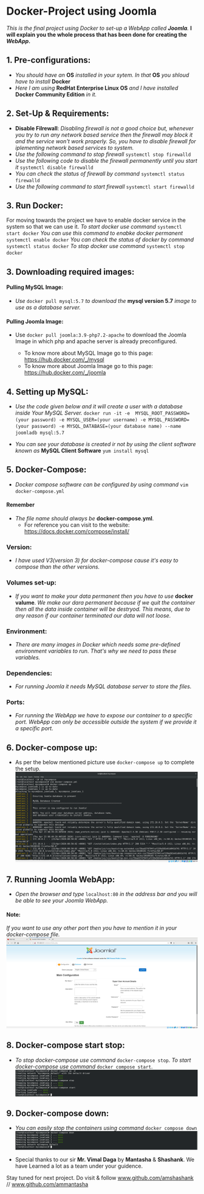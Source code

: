 # Docker-Project using Joomla
*This is the final project using Docker to set-up a WebApp called **Joomla**.*
**I will explain you the whole process that has been done for creating the *WebApp*.**

## 1. Pre-configurations:
* *You should have an* **OS** *installed in your sytem. In that* **OS** *you shloud have to install* **Docker** 
* *Here I am using* **RedHat Enterprise Linux OS** *and I have installed* **Docker Community Edition** *in it.*

## 2. Set-Up & Requirements:
* **Disable Filrewall**: *Disabling firewall is not a good choice but, whenever you try to run any network based service then the firewall may block it and the service won't work properly. So, you have to disable firewall for iplementing network based services to system.*
* *Use the following command to stop firewall*
  `systemctl stop firewalld`
* *Use the following code to disable the firewall permanently until you start it*
  `systemctl disable firewalld`
* *You can check the status of firewall by command*
  `systemctl status firewalld`
* *Use the following command to start firewall*
  `systemctl start firewalld`
## 3. Run Docker: 
For moving towards the project we have to enable docker service in the system so that we can use it.
  *To start docker use command*
   `systemctl start docker`
  *You can use this command to enabke docker permanent*
   `systemctl enable docker`
  *You can check the status of docker by command*
    `systemctl status docker`
  *To stop docker use command*
    `systemctl stop docker`
## 3. Downloading required images:
#### Pulling MySQL Image:
  * *Use* `docker pull mysql:5.7` *to download the* **mysql version 5.7** *image to use as a database server.*
 
#### Pulling Joomla Image:
  * Use `docker pull joomla:3.9-php7.2-apache` to download the Joomla Image in which php and apache server is already preconfigured.
  
     * To know more about MySQL Image go to this page: https://hub.docker.com/_/mysql
      * To know more about Joomla Image go to this page: https://hub.docker.com/_/joomla
      
## 4. Setting up MySQL:
* *Use the code given below and it will create a user with a database inside Your MySQL Server.*
  `docker run -it -e  MYSQL_ROOT_PASSWORD=(your password) -e MYSQL_USER=(your username) -e MYSQL_PASSWORD=(your password) -e MYSQL_DATABASE=(your database name) --name joomladb mysql:5.7` 

* *You can see your database is created ir not by using the client software known as* **MySQL Client Software**
  `yum install mysql`

## 5. Docker-Compose:
* *Docker compose software can be configured by using command*
  `vim docker-compose.yml`
#### Remember 
* *The file name should always be* **docker-compose.yml**.
  *  For reference you can visit to the website: https://docs.docker.com/compose/install/
### Version:
   * *I have used V3(version 3) for docker-compose cause it's easy to compose than the other versions.*
### Volumes set-up:
   * *If you want to make your data permanent then you have to use* **docker valume**. *We make our dara permanent because if we quit the container then all the data inside container will be destryod. This means, due to any reason if our container terminated our data will not loose.*
### Environment:
   * *There are many images in Docker which needs some pre-defined environment variables to run. That's why we need to pass these variables.*
### Dependencies:
  * *For running Joomla it needs MySQL database server to store the files.*
### Ports:
  * *For running the WebApp we have to expose our container to a specific port. WebApp can only be accessible outside the system if we provide it a specific port.*
   
## 6. Docker-compose up:
  * As per the below mentioned picture use `docker-compose up` to complete the setup.
![Docker Compose Up](Process%20Screenshots/Docker-compose-up.png)
## 7. Running Joomla WebApp:
  * *Open the browser and type* `localhost:80` *in the address bar and you will be able to see your Joomla WebApp.*
  #### Note: 
  *If you want to use any other port then you have to mention it in your docker-compose file.*
![Joomla Web Page](Process%20Screenshots/joomla-webpage.png)
## 8. Docker-compose start stop:
   * *To stop docker-compose use command* `docker-compose stop`. *To start docker-compose use command* `docker compose start`. 
![Docker-compose-start-stop](Process%20Screenshots/Docker-compose-start-stop.png)
## 9. Docker-compose down:
  * *You can easily stop the containers using command* `docker compose down` 
![Dpcker-copose-down](Process%20Screenshots/Docker-compose-down.png)


* Special thanks to our sir **Mr. Vimal Daga** by **Mantasha** & **Shashank**. We have Learned a lot as a team under your guidence.

Stay tuned for next project. Do visit & follow
www.github.com/amshashank  // 
www.github.com/ammantasha

   

